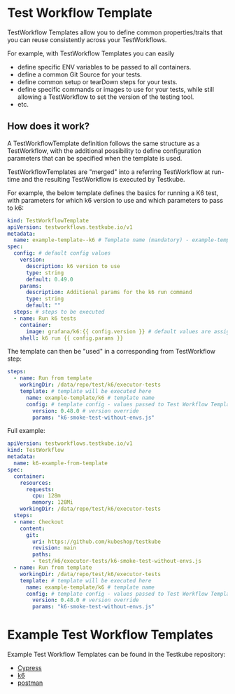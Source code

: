 # Test Workflow Template

TestWorkflow Templates allow you to define common properties/traits that you can reuse 
consistently across your TestWorkflows. 

For example, with TestWorkflow Templates you can easily 
- define specific ENV variables to be passed to all containers.
- define a common Git Source for your tests.
- define common setup or tearDown steps for your tests.
- define specific commands or images to use for your tests, while still allowing a TestWorkflow to set
  the version of the testing tool.
- etc.

## How does it work?

A TestWorkflowTemplate definition follows the same structure as a TestWorkflow, with the additional
possibility to define configuration parameters that can be specified when the template is used.

TestWorkflowTemplates are "merged" into a referring TestWorkflow at run-time and the 
resulting TestWorkflow is executed by Testkube.

For example, the below template defines the basics for running a K6 test, with parameters for which
k6 version to use and which parameters to pass to k6:

```yaml
kind: TestWorkflowTemplate
apiVersion: testworkflows.testkube.io/v1
metadata:
  name: example-template--k6 # Template name (mandatory) - example-template/k6
spec:
  config: # default config values
    version:
      description: k6 version to use
      type: string
      default: 0.49.0
    params:
      description: Additional params for the k6 run command
      type: string
      default: ""
  steps: # steps to be executed
  - name: Run k6 tests
    container:
      image: grafana/k6:{{ config.version }} # default values are assigned
    shell: k6 run {{ config.params }}
```

The template can then be "used" in a corresponding from TestWorkflow step:

```yaml
steps:
  - name: Run from template
    workingDir: /data/repo/test/k6/executor-tests
    template: # template will be executed here
      name: example-template/k6 # template name
      config: # template config - values passed to Test Workflow Template
        version: 0.48.0 # version override
        params: "k6-smoke-test-without-envs.js"
```

Full example:
```yaml
apiVersion: testworkflows.testkube.io/v1
kind: TestWorkflow
metadata:
  name: k6-example-from-template
spec:
  container:
    resources:
      requests:
        cpu: 128m
        memory: 128Mi
    workingDir: /data/repo/test/k6/executor-tests
  steps:
  - name: Checkout
    content:
      git:
        uri: https://github.com/kubeshop/testkube
        revision: main
        paths:
        - test/k6/executor-tests/k6-smoke-test-without-envs.js
  - name: Run from template
    workingDir: /data/repo/test/k6/executor-tests
    template: # template will be executed here
      name: example-template/k6 # template name
      config: # template config - values passed to Test Workflow Template
        version: 0.48.0 # version override
        params: "k6-smoke-test-without-envs.js"
```

# Example Test Workflow Templates
Example Test Workflow Templates can be found in the Testkube repository:

- [Cypress](https://github.com/kubeshop/testkube/blob/develop/test/test-workflow-templates/cypress.yaml)
- [k6](https://github.com/kubeshop/testkube/blob/develop/test/test-workflow-templates/k6.yaml)
- [postman](https://github.com/kubeshop/testkube/blob/develop/test/test-workflow-templates/cypress.yaml)
